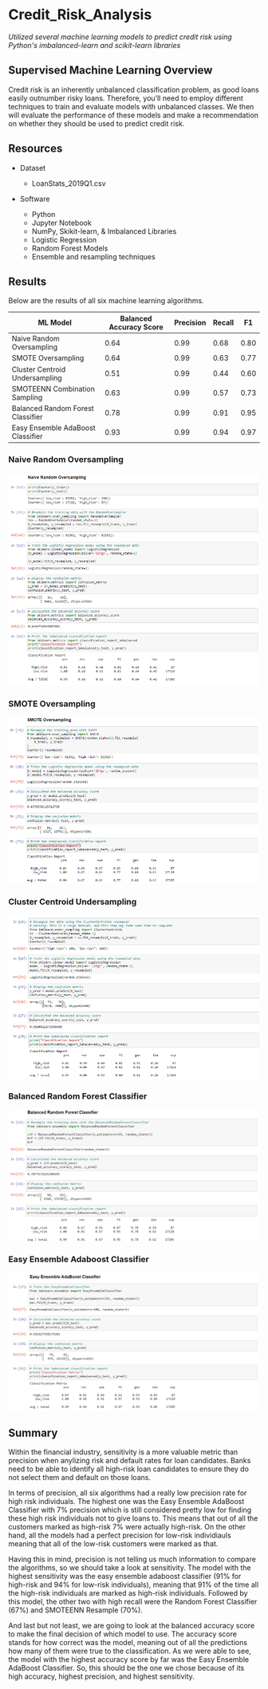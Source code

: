 # Credit_Risk_Analysis

*Utilized several machine learning models to predict credit risk using Python's imbalanced-learn and scikit-learn libraries*

## Supervised Machine Learning Overview
Credit risk is an inherently unbalanced classification problem, as good loans easily outnumber risky loans. Therefore, you’ll need to employ different techniques to train and evaluate models with unbalanced classes.  We then will evaluate the performance of these models and make a recommendation on whether they should be used to predict credit risk.

## Resources
 - Dataset
    - LoanStats_2019Q1.csv

- Software
    - Python
    - Jupyter Notebook
    - NumPy, Skikit-learn, & Imbalanced Libraries
    - Logistic Regression
    - Random Forest Models
    - Ensemble and resampling techniques

## Results 

Below are the results of all six machine learning algorithms.

 | ML Model | Balanced Accuracy Score | Precision | Recall | F1 |
 | --- | --- | --- | --- | --- |
 | Naive Random Oversampling | 0.64 | 0.99 | 0.68 | 0.80 |
 | SMOTE Oversampling | 0.64 | 0.99 | 0.63 | 0.77 |
 | Cluster Centroid Undersampling | 0.51 | 0.99 | 0.44 | 0.60 | 
 | SMOTEENN Combination Sampling | 0.63 | 0.99 | 0.57 | 0.73 |
 | Balanced Random Forest Classifier | 0.78 | 0.99 | 0.91 | 0.95 |
 | Easy Ensemble AdaBoost Classifier | 0.93 | 0.99 | 0.94 | 0.97 |
 
### Naive Random Oversampling

![webpage](https://github.com/diercz/Credit_Risk_Analysis/blob/main/Images/Naive%20Random%20Oversampling.png)

### SMOTE Oversampling

![webpage](https://github.com/diercz/Credit_Risk_Analysis/blob/main/Images/SMOTE%20Oversampling.png)

### Cluster Centroid Undersampling

![webpage](https://github.com/diercz/Credit_Risk_Analysis/blob/main/Images/Cluster%20Centroid.png)

### Balanced Random Forest Classifier

![webpage](https://github.com/diercz/Credit_Risk_Analysis/blob/main/Images/Random%20Forest.png)

### Easy Ensemble Adaboost Classifier

![webpage](https://github.com/diercz/Credit_Risk_Analysis/blob/main/Images/Adaboost.png)

## Summary

Within the financial industry, sensitivity is a more valuable metric than precision when anylizing risk and default rates for loan candidates.  Banks need to be able to identify all high-risk loan candidates to ensure they do not select them and default on those loans.  

In terms of precision, all six algorithms had a really low precision rate for high risk individuals. The highest one was the Easy Ensemble AdaBoost Classifier with 7% precision which is still considered pretty low for finding these high risk individuals not to give loans to. This means that out of all the customers marked as high-risk 7% were actually high-risk. On the other hand, all the models had a perfect precision for low-risk individiauls meaning that all of the low-risk customers were marked as that.

Having this in mind, precision is not telling us much information to compare the algorithms, so we should take a look at sensitivity. The model with the highest sensitivity was the easy ensemble adaboost classifier (91% for high-risk and 94% for low-risk individuals), meaning that 91% of the time all the high-risk individuals are marked as high-risk individuals. Followed by this model, the other two with high recall were the Random Forest Classifier (67%) and SMOTEENN Resample (70%).

And last but not least, we are going to look at the balanced accuracy score to make the final decision of which model to use. The accuracy score stands for how correct was the model, meaning out of all the predictions how many of them were true to the classification. As we were able to see, the model with the highest accuracy score by far was the Easy Ensemble AdaBoost Classifier. So, this should be the one we chose because of its high accuracy, highest precision, and highest sensitivity.



